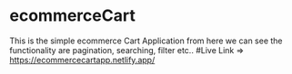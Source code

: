 # ecommerceCart
This is the simple ecommerce Cart Application from here we can see the functionality are pagination, searching, filter etc..
#Live Link => https://ecommercecartapp.netlify.app/
